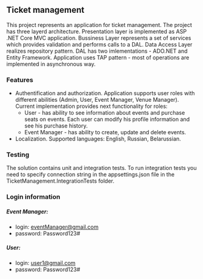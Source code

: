 ## Ticket management

This project represents an application for ticket management. The project has three layerd architecture. Presentation layer is implemented as ASP .NET Core MVC application. Bussiness Layer represents a set of services which provides validation  and performs calls to a DAL. Data Access Layer realizes repository pattern. DAL has two imlementations - ADO.NET and Entity Framework. Application uses TAP pattern - most of operations are implemented in asynchronous way.

### Features
- Authentification and authorization. Application supports user roles with different abilities (Admin, User, Event Manager, Venue Manager). Current implementation provides next functionality for roles:
    - User - has ability to see information about events and purchase seats on events. Each user can modify his profile information and see his purchase history. 
    - Event Manager - has ability to create, update and delete events.
- Localization. Supported languages: English, Russian, Belarussian.
### Testing
The solution contains unit and integration tests. To run integration tests you need to specify connection string in the appsettings.json file in the TicketManagement.IntegrationTests folder.

### Login information
##### Event Manager:
- login: eventManager@gmail.com
- password: Password123#
##### User:
- login: user1@gmail.com
- password: Password123#